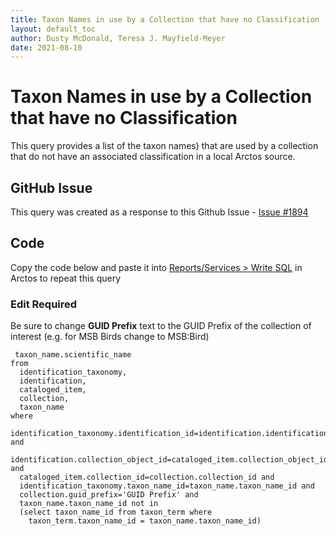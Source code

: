 ```yaml
---
title: Taxon Names in use by a Collection that have no Classification
layout: default_toc
author: Dusty McDonald, Teresa J. Mayfield-Meyer
date: 2021-08-10
---
```

# Taxon Names in use by a Collection that have no Classification

This query provides a list of the taxon names) that are used by a collection that do not have an associated classification in a local Arctos source.

## GitHub Issue
This query was created as a response to this Github Issue - <a href="https://github.com/ArctosDB/arctos/issues/1894" target="_blank">Issue #1894</a>

## Code
Copy the code below and paste it into <a href="https://arctos.database.museum/tools/userSQL.cfm" target="_blank">Reports/Services > Write SQL</a> in Arctos to repeat this query

### Edit Required
Be sure to change **GUID Prefix** text to the GUID Prefix of the collection of interest (e.g. for MSB Birds change to MSB:Bird)

```select distinct
 taxon_name.scientific_name
from
  identification_taxonomy,
  identification,
  cataloged_item,
  collection,
  taxon_name
where
  identification_taxonomy.identification_id=identification.identification_id and
  identification.collection_object_id=cataloged_item.collection_object_id and 
  cataloged_item.collection_id=collection.collection_id and
  identification_taxonomy.taxon_name_id=taxon_name.taxon_name_id and
  collection.guid_prefix='GUID Prefix' and
  taxon_name.taxon_name_id not in 
  (select taxon_name_id from taxon_term where 
    taxon_term.taxon_name_id = taxon_name.taxon_name_id)
```
